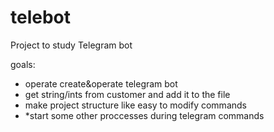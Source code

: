 # telebot
Project to study Telegram bot

goals:
- operate create&operate telegram bot
- get string/ints from customer and add it to the file
- make project structure like easy to modify commands
- *start some other proccesses during telegram commands
